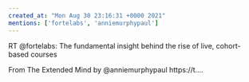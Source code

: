 ```yaml
---
created_at: "Mon Aug 30 23:16:31 +0000 2021"
mentions: ['fortelabs', 'anniemurphypaul']
---
```


RT @fortelabs: The fundamental insight behind the rise of live, cohort-based courses

From The Extended Mind by @anniemurphypaul https://t.…